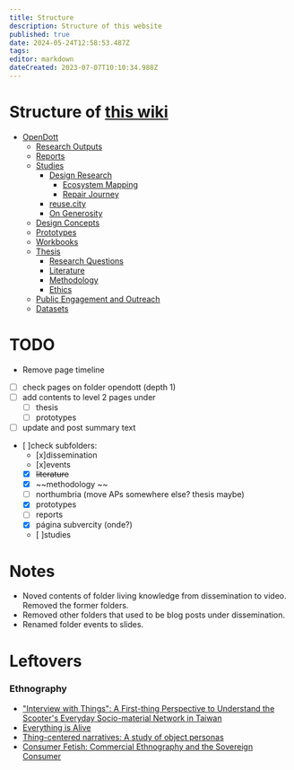 ```yaml
---
title: Structure
description: Structure of this website
published: true
date: 2024-05-24T12:58:53.487Z
tags: 
editor: markdown
dateCreated: 2023-07-07T10:10:34.988Z
---
```


# Structure of [this wiki](/home)

- [OpenDott](/opendott)
	- [Research Outputs](/opendott/outputs)
  - [Reports](/opendott/reports)
  - [Studies](/opendott/studies)
    - [Design Research](/opendott/studies/design-research)
      - [Ecosystem Mapping](/opendott/studies/ecosystem-mapping)
      - [Repair Journey](/opendott/studies/repair-journey)
    - [reuse.city](/opendott/studies/reuse-city)
    - [On Generosity](/opendott/studies/on-generosity)
  - [Design Concepts](/opendott/concepts)
  - [Prototypes](/opendott/prototypes)
  - [Workbooks](/opendott/workbooks)
  - [Thesis](/opendott/thesis)
    - [Research Questions](/opendott/thesis/research-questions)
    - [Literature](/opendott/thesis/literature)
    - [Methodology](/opendott/thesis/methodology)
    - [Ethics](/opendott/thesis/ethics)
  - [Public Engagement and Outreach](/opendott/public)
  - [Datasets](/opendott/datasets)

# TODO

 - Remove page timeline
 - [ ] check pages on folder opendott (depth 1)
 - [ ] add contents to level 2 pages under
    - [ ] thesis
    - [ ] prototypes
 - [ ] update and post summary text
 - [ ]check subfolders: 
   - [x]dissemination 
   - [x]events 
   - [x] ~~literature~~ 
   - [x] ~~methodology ~~
   - [ ] northumbria (move APs somewhere else? thesis maybe)
   - [x] prototypes
   - [ ] reports
   - [x] página subvercity (onde?)
   - [ ]studies


# Notes

- Noved contents of folder living knowledge from dissemination to video. Removed the former folders.
- Removed other folders that used to be blog posts under dissemination.
- Renamed folder events to slides.

# Leftovers


### Ethnography

 - ["Interview with Things": A First-thing Perspective to Understand the Scooter's Everyday Socio-material Network in Taiwan](https://dl.acm.org/doi/10.1145/3064663.3064717)
 - [Everything is Alive](https://www.everythingisalive.com/)
 - [Thing-centered narratives: A study of object personas](https://www.researchgate.net/publication/305781838_Thing-centered_narratives_A_study_of_object_personas)
 - [Consumer Fetish: Commercial Ethnography and the Sovereign Consumer](https://journals.sagepub.com/doi/10.1177/0170840615580012)
 

